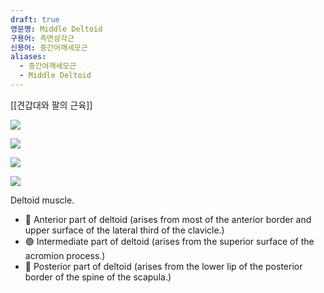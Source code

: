 ```yaml
---
draft: true
영문명: Middle Deltoid
구용어: 측면삼각근
신용어: 중간어깨세모근
aliases:
  - 중간어깨세모근
  - Middle Deltoid
---
```


[[견갑대와 팔의 근육]]


![](https://upload.wikimedia.org/wikipedia/commons/thumb/c/c4/Deltoid_muscle_top10.png/400px-Deltoid_muscle_top10.png)

![](https://upload.wikimedia.org/wikipedia/commons/thumb/a/a2/Deltoid_muscle_top8.png/400px-Deltoid_muscle_top8.png)

![](https://upload.wikimedia.org/wikipedia/commons/thumb/0/02/Deltoid_muscle_top9.png/400px-Deltoid_muscle_top9.png)

![](https://upload.wikimedia.org/wikipedia/commons/thumb/4/43/Deltoid_muscle_animation4.gif/400px-Deltoid_muscle_animation4.gif)

Deltoid muscle.

- 🔴 Anterior part of deltoid (arises from most of the anterior border and upper surface of the
  lateral third of the clavicle.)
- 🟢 Intermediate part of deltoid (arises from the superior surface of the acromion process.)
- 🔵 Posterior part of deltoid (arises from the lower lip of the posterior border of the spine of the
  scapula.)
